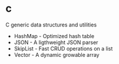 # c
C generic data structures and utilities
- HashMap - Optimized hash table
- JSON - A ligthweight JSON parser
- SkipList - Fast CRUD operations on a list 
- Vector - A dynamic growable array
